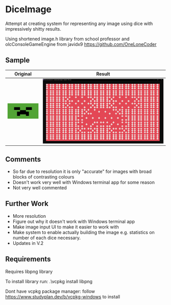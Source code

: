 # DiceImage
Attempt at creating system for representing any image using dice with impressively shitty results.

Using shortened image.h library from school professor and olcConsoleGameEngine from javidx9 https://github.com/OneLoneCoder


## Sample
Original          |  Result
:-------------------------:|:------------------------------:
![](./diceImage/ImagesResized%20180x90/McrftFace.png)  |  ![](./readme-files/sample.png)


## Comments
- So far due to resolution it is only "accurate" for images with broad blocks of contrasting colours
- Doesn't work very well with Windows terminal app for some reason
- Not very well commented


## Further Work
- More resolution
- Figure out why it doesn't work with Windows terminal app
- Make image input UI to make it easier to work with
- Make system to enable actually building the image e.g. statistics on number of each dice necessary.
- Updates in V.2


## Requirements
Requires libpng library

To install library run: .\vcpkg install libpng

Dont have vcpkg package manager: follow https://www.studyplan.dev/b/vcpkg-windows to install
